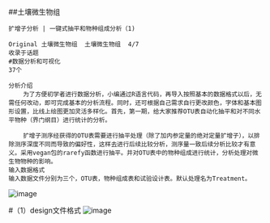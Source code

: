 ##土壤微生物组

```
扩增子分析 | 一键式抽平和物种组成分析（1)

Original 土壤微生物组  土壤微生物组  4/7
收录于话题
#数据分析和可视化
37个

```


```
分析介绍
    为了方便初学者进行数据分析，小编通过R语言代码，再导入按照基本的数据格式以后，无需任何改动，即可完成基本的分析流程。同时，还可根据自己需求自行更改颜色，字体和基本图形设置，比线上绘图更加灵活多样化。首先，第一期，给大家推荐OTU表自动化抽平和对不同水平物种（界门纲目）进行统计的分析。

    扩增子测序经获得的OTU表需要进行抽平处理（除了加内参定量的绝对定量扩增子），以排除测序深度不同而导致的偏好性，这样去进行后续比较分析，测序量一致后续分析比较才有意义。采用vegan包的rarefy函数进行抽平。并对OTU表中的物种组成进行统计，分析处理对微生物物种的影响。
输入数据格式
输入数据文件分别为三个，OTU表，物种组成表和试验设计表。默认处理名为Treatment。

```
![image](https://user-images.githubusercontent.com/5625829/116660057-0d328c00-a9c5-11eb-899c-777405be9359.png)

#（1）design文件格式
![image](https://user-images.githubusercontent.com/5625829/116660088-1e7b9880-a9c5-11eb-896c-b4106750a3e4.png)


```


```
